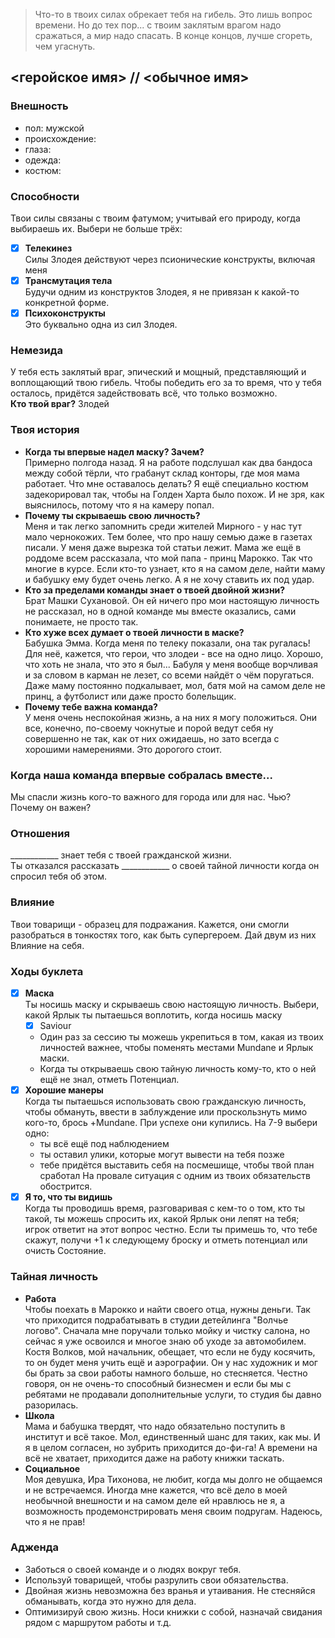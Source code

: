 > Что-то в твоих силах обрекает тебя на гибель. Это лишь вопрос времени. Но до тех пор... с твоим заклятым врагом надо сражаться, а мир надо спасать. В конце концов, лучше сгореть, чем угаснуть.

## <геройское имя> // <обычное имя>

### Внешность
- пол: мужской
- происхождение:
- глаза: 
- одежда: 
- костюм: 

### Способности  
Твои силы связаны с твоим фатумом; учитывай его природу, когда выбираешь их. Выбери не больше трёх:
- [x] **Телекинез**  
  Силы Злодея действуют через псионические конструкты, включая меня
- [x] **Трансмутация тела**  
  Будучи одним из конструктов Злодея, я не привязан к какой-то конкретной форме.
- [x] **Психоконструкты**  
  Это буквально одна из сил Злодея.

### Немезида  
У тебя есть заклятый враг, эпический и мощный, представляющий и воплощающий твою гибель. Чтобы победить его за то время, что у тебя осталось, придётся задействовать всё, что только возможно.  
**Кто твой враг?** Злодей  


### Твоя история
- **Когда ты впервые надел маску? Зачем?**  
Примерно полгода назад. Я на работе подслушал как два бандоса между собой тёрли, что грабанут склад конторы, где моя мама работает. Что мне оставалось делать? Я ещё специально костюм задекорировал так, чтобы на Голден Харта было похож. И не зря, как выяснилось, потому что я на камеру попал.
- **Почему ты скрываешь свою личность?**  
Меня и так легко запомнить среди жителей Мирного - у нас тут мало чернокожих. Тем более, что про нашу семью даже в газетах писали. У меня даже вырезка той статьи лежит. Мама же ещё в роддоме всем рассказала, что мой папа - принц Марокко. Так что многие в курсе. Если кто-то узнает, кто я на самом деле, найти маму и бабушку ему будет очень легко. А я не хочу ставить их под удар.
- **Кто за пределами команды знает о твоей двойной жизни?**  
Брат Машки Сухановой. Он ей ничего про мои настоящую личность не рассказал, но в одной команде мы вместе оказались, сами понимаете, не просто так.
- **Кто хуже всех думает о твоей личности в маске?**  
Бабушка Эмма. Когда меня по телеку показали, она так ругалась! Для неё, кажется, что герои, что злодеи - все на одно лицо. Хорошо, что хоть не знала, что это я был... Бабуля у меня вообще ворчливая и за словом в карман не лезет, со всеми найдёт о чём поругаться. Даже маму постоянно подкалывает, мол, батя мой на самом деле не принц, а футболист или даже просто болельщик.
- **Почему тебе важна команда?**  
У меня очень неспокойная жизнь, а на них я могу положиться. Они все, конечно, по-своему чокнутые и порой ведут себя ну совершенно не так, как от них ожидаешь, но зато всегда с хорошими намерениями. Это дорогого стоит.

### Когда наша команда впервые собралась вместе...
Мы спасли жизнь кого-то важного для города или для нас. Чью? Почему он важен?

### Отношения
____________ знает тебя с твоей гражданской жизни.  
Ты отказался рассказать ____________ о своей тайной личности когда он спросил тебя об этом.

### Влияние
Твои товарищи - образец для подражания. Кажется, они смогли разобраться в тонкостях того, как быть супергероем. Дай двум из них Влияние на себя.

### Ходы буклета
- [x] **Маска**  
Ты носишь маску и скрываешь свою настоящую личность. Выбери, какой Ярлык ты пытаешься воплотить, когда носишь маску
  - [x] Saviour  
  - Один раз за сессию ты можешь укрепиться в том, какая из твоих личностей важнее, чтобы поменять местами Mundane и Ярлык маски.
  - Когда ты открываешь свою тайную личность кому-то, кто о ней ещё не знал, отметь Потенциал.
- [x] **Хорошие манеры**  
Когда ты пытаешься использовать свою гражданскую личность, чтобы обмануть, ввести в заблуждение или проскользнуть мимо кого-то, брось +Mundane. При успехе они купились. На 7-9 выбери одно:
  - ты всё ещё под наблюдением
  - ты оставил улики, которые могут вывести на тебя позже
  - тебе придётся выставить себя на посмешище, чтобы твой план сработал
На провале ситуация с одним из твоих обязательств обострится.
- [x] **Я то, что ты видишь**  
Когда ты проводишь время, разговаривая с кем-то о том, кто ты такой, ты можешь спросить их, какой Ярлык они лепят на тебя; игрок ответит на этот вопрос честно. Если ты примешь то, что тебе скажут, получи +1 к следующему броску и отметь потенциал или очисть Состояние.

### Тайная личность
- **Работа**  
Чтобы поехать в Марокко и найти своего отца, нужны деньги. Так что приходится подрабатывать в студии детейлинга "Волчье логово". Сначала мне поручали только мойку и чистку салона, но сейчас я уже освоился и многое знаю об уходе за автомобилем. Костя Волков, мой начальник, обещает, что если не буду косячить, то он будет меня учить ещё и аэрографии. Он у нас художник и мог бы брать за свои работы намного больше, но стесняется. Честно говоря, он не очень-то способный бизнесмен и если бы мы с ребятами не продавали дополнительные услуги, то студия бы давно разорилась.
- **Школа**  
Мама и бабушка твердят, что надо обязательно поступить в институт и всё такое. Мол, единственный шанс для таких, как мы. И я в целом согласен, но зубрить приходится до-фи-га! А времени на всё не хватает, приходится даже на работу книжки таскать.
- **Социальное**  
Моя девушка, Ира Тихонова, не любит, когда мы долго не общаемся и не встречаемся. Иногда мне кажется, что всё дело в моей необычной внешности и на самом деле ей нравлюсь не я, а возможность продемонстрировать меня своим подругам. Надеюсь, что я не прав!  

### Адженда
- Заботься о своей команде и о людях вокруг тебя.
- Используй товарищей, чтобы разрулить свои обязательства.
- Двойная жизнь невозможна без вранья и утаивания. Не стесняйся обманывать, когда это нужно для дела.
- Оптимизируй свою жизнь. Носи книжки с собой, назначай свидания рядом с маршрутом работы и т.д.


